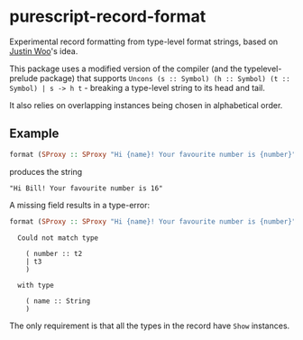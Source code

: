 # purescript-record-format

Experimental record formatting from type-level format strings, based on [Justin Woo](https://github.com/justinwoo)'s idea.

This package uses a modified version of the compiler (and the typelevel-prelude
package) that supports `Uncons (s :: Symbol) (h :: Symbol) (t :: Symbol) | s -> h t` - breaking a type-level string to its head and tail.

It also relies on overlapping instances being chosen in alphabetical order.

## Example

```purescript
format (SProxy :: SProxy "Hi {name}! Your favourite number is {number}") {name : "Bill", number : 16}
```

produces the string

```
"Hi Bill! Your favourite number is 16"
```

A missing field results in a type-error:

```purescript
format (SProxy :: SProxy "Hi {name}! Your favourite number is {number}") {name : "Bill"}
```

```
  Could not match type

    ( number :: t2
    | t3
    )

  with type

    ( name :: String
    )
```

The only requirement is that all the types in the record have `Show`
instances.
